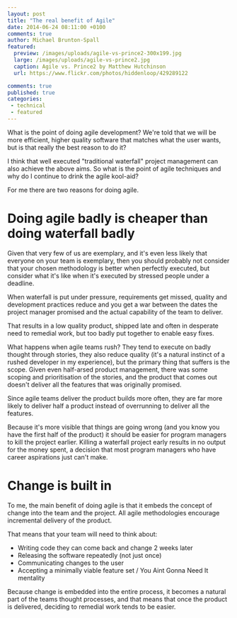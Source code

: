 ```yaml
---
layout: post
title: "The real benefit of Agile"
date: 2014-06-24 08:11:00 +0100
comments: true
author: Michael Brunton-Spall
featured:
  preview: /images/uploads/agile-vs-prince2-300x199.jpg
  large: /images/uploads/agile-vs-prince2.jpg
  caption: Agile vs. Prince2 by Matthew Hutchinson
  url: https://www.flickr.com/photos/hiddenloop/429289122

comments: true
published: true
categories:
 - technical
 - featured
---
```

What is the point of doing agile development?  We're told that we will be more efficient, higher quality software that matches what the user wants, but is that really the best reason to do it?

I think that well executed "traditional waterfall" project management can also achieve the above aims.  So what is the point of agile techniques and why do I continue to drink the agile kool-aid?
<!-- more -->

For me there are two reasons for doing agile.

# Doing agile badly is cheaper than doing waterfall badly

Given that very few of us are exemplary, and it's even less likely that everyone on your team is exemplary, then you should probably not consider that your chosen methodology is better when perfectly executed, but consider what it's like when it's executed by stressed people under a deadline.

When waterfall is put under pressure, requirements get missed, quality and development practices reduce and you get a war between the dates the project manager promised and the actual capability of the team to deliver.

That results in a low quality product, shipped late and often in desperate need to remedial work, but too badly put together to enable easy fixes.

What happens when agile teams rush?  They tend to execute on badly thought through stories, they also reduce quality (it's a natural instinct of a rushed developer in my experience), but the primary thing that suffers is the scope.  Given even half-arsed product management, there was some scoping and prioritisation of the stories, and the product that comes out doesn't deliver all the features that was originally promised.

Since agile teams deliver the product builds more often,  they are far more likely to deliver half a product instead of overrunning to deliver all the features.

Because it's more visible that things are going wrong (and you know you have the first half of the product) it should be easier for program managers to kill the project earlier.  Killing a waterfall project early results in no output for the money spent, a decision that most program managers who have career aspirations just can't make.

# Change is built in

To me, the main benefit of doing agile is that it embeds the concept of change into the team and the project. All agile methodologies encourage incremental delivery of the product.

That means that your team will need to think about:

 * Writing code they can come back and change 2 weeks later
 * Releasing the software repeatedly (not just once)
 * Communicating changes to the user
 * Accepting a minimally viable feature set / You Aint Gonna Need It mentality

Because change is embedded into the entire process, it becomes a natural part of the teams thought processes, and that means that once the product is delivered, deciding to remedial work tends to be easier.
